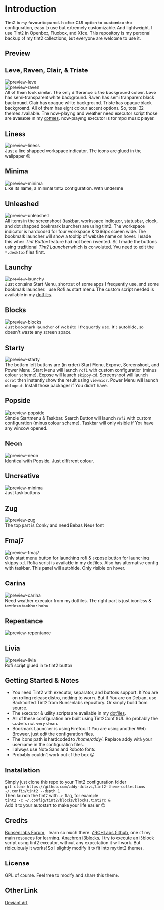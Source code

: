 # Introduction
Tint2 is my favourite panel. It offer GUI option to customize the configuration, easy to use but extremely customizable.
And lightweight. I use Tint2 in Openbox, Fluxbox, and Xfce.
This repository is  my personal backup of my tint2 collections, but everyone are welcome to use it.
## Preview
## Leve, Raven, Clair, & Triste
![preview-leve](https://raw.githubusercontent.com/addy-dclxvi/tint2-theme-collections/master/preview-leve.jpg) <br />
![preview-raven](https://raw.githubusercontent.com/addy-dclxvi/tint2-theme-collections/master/preview-raven.jpg) <br />
All of them look similar. The only difference is the background colour. 
Leve has semi-transparent white background. Raven has semi tranparent black backround.
Clair has opaque white background. Triste has opaque black background.
All of them has eight colour accent options. So, total 32 themes available.
The now-playing and weather need executor script those are available in my [dotfiles](https://git.io/addydots).
now-playing executor is for mpd music player. <br />

## Liness
![preview-liness](https://raw.githubusercontent.com/addy-dclxvi/tint2-theme-collections/master/preview-liness.jpg) <br />
Just a line shapped workspace indicator. The icons are glued in the wallpaper :stuck_out_tongue: <br />

## Minima
![preview-minima](https://raw.githubusercontent.com/addy-dclxvi/tint2-theme-collections/master/preview-minima.jpg) <br />
Like its name, a minimal tint2 configuration. With underline <br />

## Unleashed
![preview-unleashed](https://raw.githubusercontent.com/addy-dclxvi/tint2-theme-collections/master/preview-unleashed.jpg) <br />
All items in the screenshoot (taskbar, workspace indicator, statusbar, clock, and dot shapped bookmark launcher) are using tint2.
The workspace indicator is hardcoded for four workspace & 1366px screen wide. 
The bookmark launcher will show a tooltip of website name on hover.
I made this when *Tint Button* feature had not been invented.
So I made the buttons using traditional *Tint2 Launcher* which is convoluted.
You need to edit the `*.desktop` files first. <br />

## Launchy
![preview-launchy](https://raw.githubusercontent.com/addy-dclxvi/tint2-theme-collections/master/preview-launchy.jpg) <br />
Just contains Start Menu, shortcut of some apps I frequently use, and some bookmark launcher.
I use Rofi as start menu. The custom script needed is available in my [dotfiles](https://git.io/addydots). <br />

## Blocks
![preview-blocks](https://raw.githubusercontent.com/addy-dclxvi/tint2-theme-collections/master/preview-blocks.jpg) <br />
Just bookmark launcher of website I frequently use. It's autohide, so doesn't waste any screen space. <br />

## Starty
![preview-starty](https://raw.githubusercontent.com/addy-dclxvi/tint2-theme-collections/master/preview-starty.jpg) <br />
The bottom left buttons are (in order) Start Menu, Expose, Screenshoot, and Power Menu.
Start Menu will launch `rofi` with custom configuration (minus colour scheme).
Expose will launch `skippy-xd`.
Screenshoot will launch `scrot` then instantly show the result using `viewnior`.
Power Menu will launch `oblogout`.
Install those packages if You didn't have.

## Popside
![preview-popside](https://raw.githubusercontent.com/addy-dclxvi/tint2-theme-collections/master/preview-popside.jpg) <br />
Simple Startmenu & Taskbar. Search Button will launch `rofi` with custom configuration (minus colour scheme).
Taskbar will only visible if You have any window opened.

## Neon
![preview-neon](https://raw.githubusercontent.com/addy-dclxvi/tint2-theme-collections/master/preview-neon.jpg) <br />
Identical with Popside. Just different colour.

## Uncreative
![preview-minima](https://raw.githubusercontent.com/addy-dclxvi/tint2-theme-collections/master/preview-uncreative.jpg) <br />
Just task buttons <br />

## Zug
![preview-zug](https://raw.githubusercontent.com/addy-dclxvi/tint2-theme-collections/master/preview-zug.jpg) <br />
The top part is Conky and need Bebas Neue font <br />

## Fmaj7
![preview-fmaj7](https://raw.githubusercontent.com/addy-dclxvi/tint2-theme-collections/master/preview-fmaj7.jpg) <br />
Only start menu button for launching rofi & expose button for launching skippy-xd.
Rofia script is available in my dotfiles. Also has alternative config with taskbar.
This panel will autohide. Only visible on hover. <br />

## Carina
![preview-carina](https://raw.githubusercontent.com/addy-dclxvi/tint2-theme-collections/master/preview-carina.jpg) <br />
Need weather executor from my dotfiles. The right part is just iconless & textless taskbar haha <br />

## Repentance
![preview-repentance](https://raw.githubusercontent.com/addy-dclxvi/tint2-theme-collections/master/preview-repentance.jpg) <br />

## Livia
![preview-livia](https://raw.githubusercontent.com/addy-dclxvi/tint2-theme-collections/master/preview-livia.jpg) <br />
Rofi script glued in te tint2 button

## Getting Started & Notes
- You need Tint2 with executor, separator, and buttons support.
If You are on rolling release distro, nothing to worry.
But if You are on Debian, use Backported Tint2 from Bunsenlabs repository.
Or simply build from source.
- The executor & utility scripts are available in my [dotfiles](https://git.io/addydots).
- All of these configuration are built using Tint2Conf GUI.
So probably the code is not very clean.
- Bookmark Launcher is using Firefox. If You are using another Web Browser, just edit the configuration files.
- The icons path is hardcoded to */home/addy/*. Replace addy with your username in the configuration files.
- I always use Noto Sans and Roboto fonts
- Probably couldn't work out of the box :stuck_out_tongue:

## Installation
Simply just clone this repo to your Tint2 configuration folder <br />
`git clone https://github.com/addy-dclxvi/tint2-theme-collections ~/.config/tint2 --depth 1` <br />
Then launch the tint2 with `-c` flag, for example <br />
`tint2 -c ~/.config/tint2/blocks/blocks.tint2rc &` <br />
Add it to your autostart to make your life easier :wink:

## Credits
[BunsenLabs Forum](https://forums.bunsenlabs.org/viewtopic.php?id=254), I learn so much there.
[ARCHLabs Github](https://github.com/ARCHLabs/Archlabs-Tint2-Themes), one of my main resouces for learning.
[Anachron i3blocks](https://github.com/Anachron/i3blocks), I try to execute an i3block script using tint2 executor, without any expectation it will work.
But ridiculously it works! So I slightly modify it to fit into my tint2 themes.

## License
GPL of course. Feel free to modify and share this theme.

## Other Link
[Deviant Art](http://addy-dclxvi.deviantart.com/)

